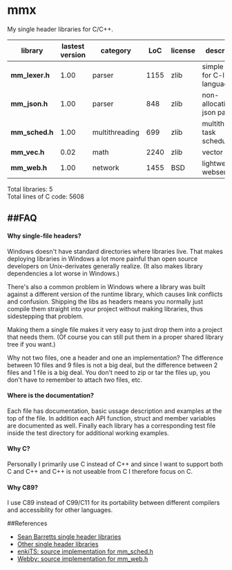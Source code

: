mmx
===

My single header libraries for C/C++.

|library | lastest version | category | LoC | license | description
| --------------------- | ---- | -------- | --- | --- | --------------------------------
|**mm_lexer.h** | 1.00 | parser | 1155 | zlib | simple lexer for C-like languages
|**mm_json.h** | 1.00 | parser | 848 | zlib | non-allocating json parser
|**mm_sched.h** | 1.00 | multithreading | 699 | zlib | multithreaded task scheduler
|**mm_vec.h** | 0.02 | math | 2240 | zlib | vector math
|**mm_web.h** | 1.00 | network | 1455 | BSD |  lightweight webserver

Total libraries: 5  
Total lines of C code: 5608

##FAQ
---
#### Why single-file headers?
Windows doesn't have standard directories where libraries
live. That makes deploying libraries in Windows a lot more
painful than open source developers on Unix-derivates generally
realize. (It also makes library dependencies a lot worse in Windows.)

There's also a common problem in Windows where a library was built
against a different version of the runtime library, which causes
link conflicts and confusion. Shipping the libs as headers means
you normally just compile them straight into your project without
making libraries, thus sidestepping that problem.

Making them a single file makes it very easy to just
drop them into a project that needs them. (Of course you can
still put them in a proper shared library tree if you want.)

Why not two files, one a header and one an implementation?
The difference between 10 files and 9 files is not a big deal,
but the difference between 2 files and 1 file is a big deal.
You don't need to zip or tar the files up, you don't have to
remember to attach *two* files, etc.

#### Where is the documentation?
Each file has documentation, basic ussage description and
examples at the top of the file. In addition each API function,
struct and member variables are documented as well.
Finally each library has a corresponding test file inside the
test directory for additional working examples.

#### Why C?
Personally I primarily use C instead of C++ and since I want to
support both C and C++ and C++ is not useable from C I therefore focus
on C.

#### Why C89?
I use C89 instead of C99/C11 for its portability between different compilers
and accessiblity for other languages.

##References
- [Sean Barretts single header libraries](https://github.com/nothings/stb)
- [Other single header libraries](https://github.com/nothings/stb/blob/master/docs/other_libs.md)
- [enkiTS: source implementation for mm_sched.h](https://github.com/dougbinks/enkiTS)
- [Webby: source implementation for mm_web.h](https://github.com/deplinenoise/webby)

